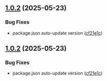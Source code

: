 ## [1.0.2](https://github.com/BootNodeDev/uni-dev-kit/compare/v1.0.1...v1.0.2) (2025-05-23)


### Bug Fixes

* package.json auto-update version ([cf21e1c](https://github.com/BootNodeDev/uni-dev-kit/commit/cf21e1c7b3508eff816d26d798fc4b7f5c4067c8))

## [1.0.2](https://github.com/BootNodeDev/uni-dev-kit/compare/v1.0.1...v1.0.2) (2025-05-23)


### Bug Fixes

* package.json auto-update version ([cf21e1c](https://github.com/BootNodeDev/uni-dev-kit/commit/cf21e1c7b3508eff816d26d798fc4b7f5c4067c8))

